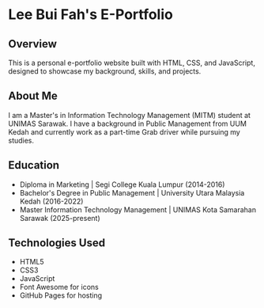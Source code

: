 # Lee Bui Fah's E-Portfolio

## Overview
This is a personal e-portfolio website built with HTML, CSS, and JavaScript, designed to showcase my background, skills, and projects.

## About Me
I am a Master's in Information Technology Management (MITM) student at UNIMAS Sarawak. I have a background in Public Management from UUM Kedah and currently work as a part-time Grab driver while pursuing my studies.

## Education
- Diploma in Marketing                     | Segi College Kuala Lumpur (2014-2016)
- Bachelor's Degree in Public Management   | University Utara Malaysia Kedah (2016-2022)
- Master Information Technology Management | UNIMAS Kota Samarahan Sarawak (2025-present)

## Technologies Used
- HTML5
- CSS3
- JavaScript
- Font Awesome for icons
- GitHub Pages for hosting
